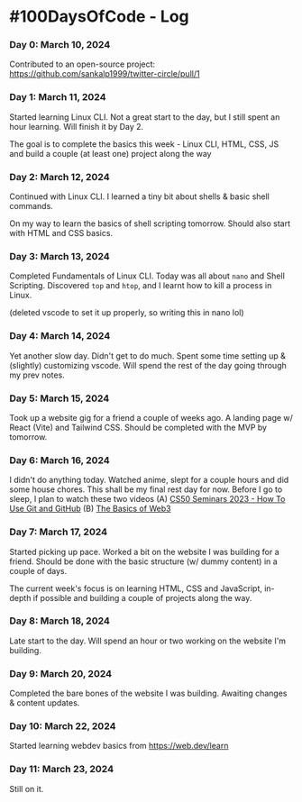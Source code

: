# #100DaysOfCode - Log

### Day 0: March 10, 2024

Contributed to an open-source project: https://github.com/sankalp1999/twitter-circle/pull/1

### Day 1: March 11, 2024

Started learning Linux CLI. Not a great start to the day, but I still spent an hour learning. Will finish it by Day 2.

The goal is to complete the basics this week - Linux CLI, HTML, CSS, JS and build a couple (at least one) project along the way

### Day 2: March 12, 2024

Continued with Linux CLI. I learned a tiny bit about shells & basic shell commands.

On my way to learn the basics of shell scripting tomorrow. Should also start with HTML and CSS basics.

### Day 3: March 13, 2024

Completed Fundamentals of Linux CLI. Today was all about `nano` and Shell Scripting. Discovered `top` and `htop`, and I learnt how to kill a process in Linux.

(deleted vscode to set it up properly, so writing this in nano lol)

### Day 4: March 14, 2024

Yet another slow day. Didn't get to do much. Spent some time setting up & (slightly) customizing vscode. Will spend the rest of the day going through my prev notes.

### Day 5: March 15, 2024

Took up a website gig for a friend a couple of weeks ago. A landing page w/ React (Vite) and Tailwind CSS. Should be completed with the MVP by tomorrow.

### Day 6: March 16, 2024

I didn't do anything today. Watched anime, slept for a couple hours and did some house chores.
This shall be my final rest day for now.
Before I go to sleep, I plan to watch these two videos
(A) [CS50 Seminars 2023 - How To Use Git and GitHub](https://www.youtube.com/watch?v=cspx7YSvp5Q)
(B) [The Basics of Web3](https://www.youtube.com/watch?v=L57DNTdR7y0)

### Day 7: March 17, 2024

Started picking up pace. Worked a bit on the website I was building for a friend. Should be done with the basic structure (w/ dummy content) in a couple of days.

The current week's focus is on learning HTML, CSS and JavaScript, in-depth if possible and building a couple of projects along the way.

### Day 8: March 18, 2024

Late start to the day. Will spend an hour or two working on the website I'm building.

### Day 9: March 20, 2024

Completed the bare bones of the website I was building. Awaiting changes & content updates.

### Day 10: March 22, 2024

Started learning webdev basics from https://web.dev/learn

### Day 11: March 23, 2024

Still on it.
